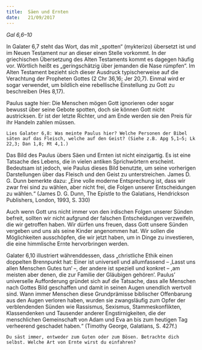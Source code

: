 ```yaml
---
title:  Säen und Ernten
date:   21/09/2017
---
```


_Gal 6,6–10_

In Galater 6,7 steht das Wort, das mit „spotten“ (mykterizo) übersetzt ist und im Neuen Testament nur an dieser einen Stelle vorkommt. In der griechischen Übersetzung des Alten Testaments kommt es dagegen häufig vor. Wörtlich heißt es „geringschätzig über jemanden die Nase rümpfen“. Im Alten Testament bezieht sich dieser Ausdruck typischerweise auf die Verachtung der Propheten Gottes (2 Chr 36,16; Jer 20,7). Einmal wird er sogar verwendet, um bildlich eine rebellische Einstellung zu Gott zu beschreiben (Hes 8,17).

Paulus sagte hier: Die Menschen mögen Gott ignorieren oder sogar bewusst über seine Gebote spotten, doch sie können Gott nicht austricksen. Er ist der letzte Richter, und am Ende werden sie den Preis für ihr Handeln zahlen müssen.

`Lies Galater 6,8: Was meinte Paulus hier? Welche Personen der Bibel säten auf das Fleisch, welche auf den Geist? (Siehe z.B. Apg 5,1–5; Lk 22,3; Dan 1,8; Mt 4,1.)`

Das Bild des Paulus übers Säen und Ernten ist nicht einzigartig. Es ist eine Tatsache des Lebens, die in vielen antiken Sprichwörtern erscheint. Bedeutsam ist jedoch, wie Paulus dieses Bild benutzte, um seine vorherigen Darstellungen über das Fleisch und den Geist zu unterstreichen. James D. G. Dunn bemerkte dazu: „Eine volle moderne Entsprechung ist, dass wir zwar frei sind zu wählen, aber nicht frei, die Folgen unserer Entscheidungen zu wählen.“ (James D. G. Dunn, The Epistle to the Galatians, Hendrickson Publishers, London, 1993, S. 330)

Auch wenn Gott uns nicht immer von den irdischen Folgen unserer Sünden befreit, sollten wir nicht aufgrund der falschen Entscheidungen verzweifeln, die wir getroffen haben. Wir dürfen uns freuen, dass Gott unsere Sünden vergeben und uns als seine Kinder angenommen hat. Wir sollen die Möglichkeiten ausschöpfen, die wir jetzt haben, um in Dinge zu investieren, die eine himmlische Ernte hervorbringen werden.

Galater 6,10 illustriert währenddessen, dass „christliche Ethik einen doppelten Brennpunkt hat: Einer ist universell und allumfassend – ‚Lasst uns allen Menschen Gutes tun‘ –, der andere ist speziell und konkret – ,am meisten aber denen, die zur Familie der Gläubigen gehören‘. Paulus’ universelle Aufforderung gründet sich auf die Tatsache, dass alle Menschen nach Gottes Bild geschaffen und damit in seinen Augen unendlich wertvoll sind. Wann immer Menschen diese Grundprämisse biblischer Offenbarung aus den Augen verloren haben, wurden sie zwangsläufig zum Opfer der verblendenden Sünden wie Rassismus, Sexismus, Stammeskonflikten, Klassendenken und Tausender anderer Engstirnigkeiten, die der menschlichen Gemeinschaft von Adam und Eva an bis zum heutigen Tag verheerend geschadet haben.“ (Timothy George, Galatians, S. 427f.)

`Du säst immer, entweder zum Guten oder zum Bösen. Betrachte dich selbst. Welche Art von Ernte wirst du einfahren?`